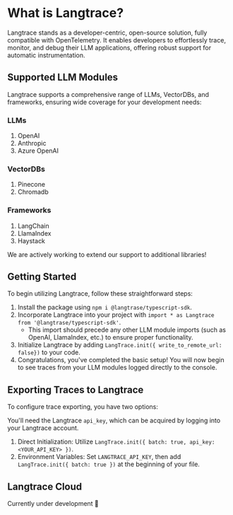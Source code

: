 # What is Langtrace?

Langtrace stands as a developer-centric, open-source solution, fully compatible with OpenTelemetry. It enables developers to effortlessly trace, monitor, and debug their LLM applications, offering robust support for automatic instrumentation.

## Supported LLM Modules

Langtrace supports a comprehensive range of LLMs, VectorDBs, and frameworks, ensuring wide coverage for your development needs:

### LLMs

1. OpenAI
2. Anthropic
3. Azure OpenAI

### VectorDBs

1. Pinecone
2. Chromadb

### Frameworks

1. LangChain
2. LlamaIndex
3. Haystack

We are actively working to extend our support to additional libraries!

## Getting Started

To begin utilizing Langtrace, follow these straightforward steps:

1. Install the package using `npm i @langtrase/typescript-sdk`.
2. Incorporate Langtrace into your project with `import * as Langtrace from '@langtrase/typescript-sdk'`.
   - This import should precede any other LLM module imports (such as OpenAI, LlamaIndex, etc.) to ensure proper functionality.
3. Initialize Langtrace by adding `LangTrace.init({ write_to_remote_url: false})` to your code.
4. Congratulations, you've completed the basic setup! You will now begin to see traces from your LLM modules logged directly to the console.

## Exporting Traces to Langtrace

To configure trace exporting, you have two options:

You'll need the Langtrace `api_key`, which can be acquired by logging into your Langtrace account.

1. Direct Initialization: Utilize `LangTrace.init({ batch: true, api_key: <YOUR_API_KEY> })`.
2. Environment Variables: Set `LANGTRACE_API_KEY`, then add `LangTrace.init({ batch: true })` at the beginning of your file.

## Langtrace Cloud

Currently under development 🚧

